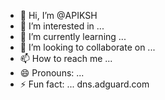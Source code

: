 - 👋 Hi, I’m @APIKSH
- 👀 I’m interested in ...
- 🌱 I’m currently learning ...
- 💞️ I’m looking to collaborate on ...
- 📫 How to reach me ...
- 😄 Pronouns: ...
- ⚡ Fun fact: ...
dns.adguard.com
<!---
APIKSH/APIKSH is a ✨ special ✨ repository because its `README.md` (this file) appears on your GitHub profile.
You can click the Preview link to take a look at your changes.
--->
